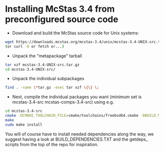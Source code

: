 # Installing McStas 3.4 from preconfigured source code

* Download and build the McStas source code for Unix systems:
```bash
wget https://downloads.mcstas.org/mcstas-3.4/unix/mcstas-3.4-UNIX-src.tar.gz
(or curl -O or fetch or...)
```
* Unpack the "metapackage" tarball
```bash
tar xzf mcstas-3.4-UNIX-src.tar.gz
cd mcstas-3.4-UNIX-src/
```
* Unpack the individual subpackages
```bash
find . -name \*tar.gz -exec tar xzf \{\} \;
```
* Next, compile the individual packages you want (minimum set is mcstas-3.4-src mcstas-comps-3.4-src) using e.g.
```bash
cd mcstas-3.4-src
cmake -DCMAKE_TOOLCHAIN_FILE=cmake/toolchains/freebsd64.cmake -DBUILD_MCSTAS=1
make
sudo make install
```

You will of course have to install needed dependencies along the way, we suggest having a look at BUILD_DEPENDENCIES.TXT and the getdeps_ scripts from the top of the repo for inspiration.

